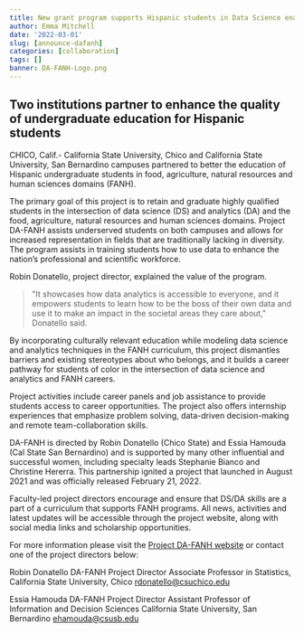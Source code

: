 ```yaml
---
title: New grant program supports Hispanic students in Data Science enabled USDA career paths.
author: Emma Mitchell
date: '2022-03-01'
slug: [announce-dafanh]
categories: [collaboration]
tags: []
banner: DA-FANH-Logo.png
---
```



## Two institutions partner to enhance the quality of undergraduate education for Hispanic students
                                  
CHICO, Calif.- California State University, Chico and California State University, San Bernardino campuses partnered to better the education of Hispanic undergraduate students in food, agriculture, natural resources and human sciences domains (FANH). 

The primary goal of this project is to retain and graduate highly qualified students in the intersection of data science (DS) and analytics (DA) and the food, agriculture, natural resources and human sciences domains. Project DA-FANH assists underserved students on both campuses and allows for increased representation in fields that are traditionally lacking in diversity. The program assists in training students how to use data to enhance the nation’s professional and scientific workforce. 

Robin Donatello, project director, explained the value of the program. 

> "It showcases how data analytics is accessible to everyone, and it empowers students to learn how to be the boss of their own data and use it to make an impact in the societal areas they care about," Donatello said.

By incorporating culturally relevant education while modeling data science and analytics techniques in the FANH curriculum, this project dismantles barriers and existing stereotypes about who belongs, and it builds a career pathway for students of color in the intersection of data science and analytics and FANH careers. 

Project activities include career panels and job assistance to provide students access to career opportunities. The project also offers internship experiences that emphasize problem solving, data-driven decision-making and remote team-collaboration skills.

DA-FANH is directed by Robin Donatello (Chico State) and Essia Hamouda (Cal State San Bernardino) and is supported by many other influential and successful women, including specialty leads Stephanie Bianco and Christine Hererra. This partnership ignited a project that launched in August 2021 and was officially released February 21, 2022.

Faculty-led project directors encourage and ensure that DS/DA skills are a part of a curriculum that supports FANH programs. All news, activities and latest updates will be accessible through the project website, along with social media links and scholarship opportunities.

For more information please visit the [Project DA-FANH website](https://www.dataanalytics4fanh.science/) or contact one of the project directors below:

Robin Donatello DA-FANH Project Director
Associate Professor in Statistics,
California State University, Chico
rdonatello@csuchico.edu

Essia Hamouda
DA-FANH Project Director
Assistant Professor of Information and Decision Sciences 
California State University, San Bernardino
ehamouda@csusb.edu 
